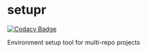 # setupr

[![Codacy Badge](https://api.codacy.com/project/badge/Grade/22203dfb400846e7a1e2f71bb90c5f64)](https://www.codacy.com/app/arutkowski00/setupr?utm_source=github.com&utm_medium=referral&utm_content=arutkowski00/setupr&utm_campaign=badger)

Environment setup tool for multi-repo projects

